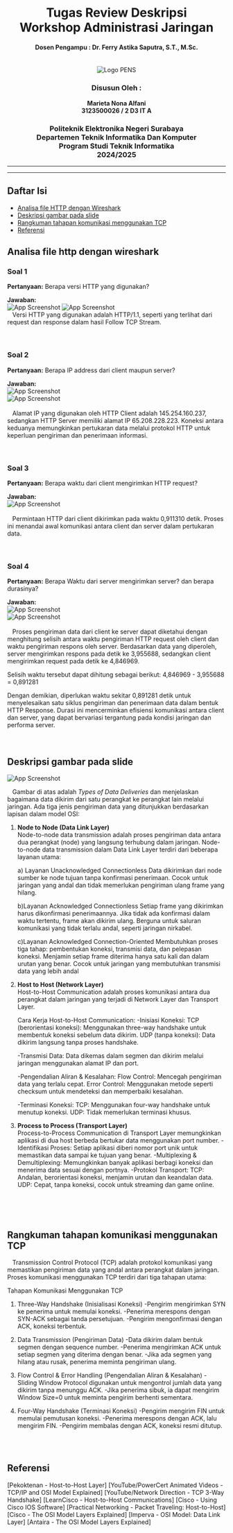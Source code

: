 <div align="center">
    <h1 style="text-align: center;font-weight: bold">Tugas Review Deskripsi<br>Workshop Administrasi Jaringan</h1>
    <h4 style="text-align: center;">Dosen Pengampu : Dr. Ferry Astika Saputra, S.T., M.Sc.</h4>
</div>
<br />
<div align="center">
    <img src="Assets/Logo_PENS.png" alt="Logo PENS">
    <h3 style="text-align: center;">Disusun Oleh : </h3>
    <p style="text-align: center;">
        <strong>Marieta Nona Alfani</strong><br>
        <strong>3123500026 / 2 D3 IT A</strong><br>
    </p>

<h3>Politeknik Elektronika Negeri Surabaya<br>Departemen Teknik
Informatika Dan Komputer<br>Program Studi Teknik Informatika<br>2024/2025</h3>
    <hr>
    <hr>
</div>


## Daftar Isi
- [Analisa file HTTP dengan Wireshark](#analisa-file-http-dengan-wireshark)
- [Deskripsi gambar pada slide](#deskripsi-gambar-pada-slide)
- [Rangkuman tahapan komunikasi menggunakan TCP](#rangkuman-tahapan-komunikasi-menggunakan-tcp)
- [Referensi](#referensi)

## Analisa file http dengan wireshark

### Soal 1

**Pertanyaan:**
Berapa versi HTTP yang digunakan?

**Jawaban:** <br>
![App Screenshot](Assets/no1.jpg)
![App Screenshot](Assets/no1a.jpg)<br>
&nbsp;&nbsp; Versi HTTP yang digunakan adalah HTTP/1.1, seperti yang terlihat dari request dan response dalam hasil Follow TCP Stream.
<br>
<br>
<br>
### Soal 2

**Pertanyaan:**
Berapa IP address dari client maupun server?

**Jawaban:** <br>
![App Screenshot](Assets/no2.jpg)<br>
![App Screenshot](Assets/no3.jpg)<br><br>
&nbsp;&nbsp;  Alamat IP yang digunakan oleh HTTP Client adalah 145.254.160.237, sedangkan HTTP Server memiliki alamat IP 65.208.228.223. Koneksi antara keduanya memungkinkan pertukaran data melalui protokol HTTP untuk keperluan pengiriman dan penerimaan informasi.
<br>
<br>
<br>
### Soal 3

**Pertanyaan:**
Berapa waktu dari client mengirimkan HTTP request?

**Jawaban:** <br>
![App Screenshot](Assets/no4.jpg)<br><br>
&nbsp;&nbsp;  Permintaan HTTP dari client dikirimkan pada waktu 0,911310 detik. Proses ini menandai awal komunikasi antara client dan server dalam pertukaran data. 
<br>
<br>
<br>
### Soal 4

**Pertanyaan:**
Berapa Waktu dari server mengirimkan server? dan berapa durasinya?

**Jawaban:** <br>
![App Screenshot](Assets/no5.jpg)<br>
![App Screenshot](Assets/no6.jpg)<br><br>
&nbsp;&nbsp; Proses pengiriman data dari client ke server dapat diketahui dengan menghitung selisih antara waktu pengiriman HTTP request oleh client dan waktu pengiriman respons oleh server. Berdasarkan data yang diperoleh, server mengirimkan respons pada detik ke 3,955688, sedangkan client mengirimkan request pada detik ke 4,846969.

Selisih waktu tersebut dapat dihitung sebagai berikut:
4,846969 - 3,955688 = 0,891281

   Dengan demikian, diperlukan waktu sekitar 0,891281 detik untuk menyelesaikan satu siklus pengiriman dan penerimaan data dalam bentuk HTTP Response. Durasi ini mencerminkan efisiensi komunikasi antara client dan server, yang dapat bervariasi tergantung pada kondisi jaringan dan performa server. 
<br>
<br>
<br>
## Deskripsi gambar pada slide 
![App Screenshot](Assets/no7.png)<br>

&nbsp;&nbsp; Gambar di atas adalah *Types of Data Deliveries* dan menjelaskan bagaimana data dikirim dari satu perangkat ke perangkat lain melalui jaringan. Ada tiga jenis pengiriman data yang ditunjukkan berdasarkan lapisan dalam model OSI:

1. **Node to Node (Data Link Layer)**  
Node-to-node data transmission adalah proses pengiriman data antara dua perangkat (node) yang langsung terhubung dalam jaringan. Node-to-node data transmission dalam Data Link Layer terdiri dari beberapa layanan utama:

    a) Layanan Unacknowledged Connectionless
    Data dikirimkan dari node sumber ke node tujuan tanpa konfirmasi penerimaan. Cocok untuk jaringan yang andal dan tidak memerlukan pengiriman        ulang frame yang hilang.

    b)Layanan Acknowledged Connectionless
    Setiap frame yang dikirimkan harus dikonfirmasi penerimaannya. Jika tidak ada konfirmasi dalam waktu tertentu, frame akan dikirim ulang.            Berguna untuk saluran komunikasi yang tidak terlalu andal, seperti jaringan nirkabel.

    c)Layanan Acknowledged Connection-Oriented
    Membutuhkan proses tiga tahap: pembentukan koneksi, transmisi data, dan pelepasan koneksi. Menjamin setiap frame diterima hanya satu kali dan       dalam urutan yang benar. Cocok untuk jaringan yang membutuhkan transmisi data yang lebih andal​

2. **Host to Host (Network Layer)**  
   Host-to-Host Communication adalah proses komunikasi antara dua perangkat dalam jaringan yang terjadi di Network Layer dan Transport Layer.

    Cara Kerja Host-to-Host Communication:
    -Inisiasi Koneksi:
       TCP (berorientasi koneksi): Menggunakan three-way handshake untuk membentuk koneksi sebelum data dikirim.
        UDP (tanpa koneksi): Data dikirim langsung tanpa proses handshake.

    -Transmisi Data:
        Data dikemas dalam segmen dan dikirim melalui jaringan menggunakan alamat IP dan port.

   -Pengendalian Aliran & Kesalahan:
        Flow Control: Mencegah pengiriman data yang terlalu cepat.
        Error Control: Menggunakan metode seperti checksum untuk mendeteksi dan memperbaiki kesalahan.

    -Terminasi Koneksi:
        TCP: Menggunakan four-way handshake untuk menutup koneksi.
        UDP: Tidak memerlukan terminasi khusus.

3. **Process to Process (Transport Layer)**  
   Process-to-Process Communication di Transport Layer memungkinkan aplikasi di dua host berbeda bertukar data menggunakan port number.
        -Identifikasi Proses: Setiap aplikasi diberi nomor port unik untuk memastikan data sampai ke tujuan yang benar.
        -Multiplexing & Demultiplexing: Memungkinkan banyak aplikasi berbagi koneksi dan menerima data sesuai dengan portnya.
        -Protokol Transport:
            TCP: Andalan, berorientasi koneksi, menjamin urutan dan keandalan data.
            UDP: Cepat, tanpa koneksi, cocok untuk streaming dan game online.
<br>
<br>
<br>

## Rangkuman tahapan komunikasi menggunakan TCP
&nbsp;&nbsp; Transmission Control Protocol (TCP) adalah protokol komunikasi yang memastikan pengiriman data yang andal antara perangkat dalam jaringan. Proses komunikasi menggunakan TCP terdiri dari tiga tahapan utama:

Tahapan Komunikasi Menggunakan TCP
1. Three-Way Handshake (Inisialisasi Koneksi)
-Pengirim mengirimkan SYN ke penerima untuk memulai koneksi.
-Penerima merespons dengan SYN-ACK sebagai tanda persetujuan.
-Pengirim mengonfirmasi dengan ACK, koneksi terbentuk.

2. Data Transmission (Pengiriman Data)
-Data dikirim dalam bentuk segmen dengan sequence number.
-Penerima mengirimkan ACK untuk setiap segmen yang diterima dengan benar.
-Jika ada segmen yang hilang atau rusak, penerima meminta pengiriman ulang.

3. Flow Control & Error Handling (Pengendalian Aliran & Kesalahan)
-Sliding Window Protocol digunakan untuk mengontrol jumlah data yang dikirim tanpa menunggu ACK.
-Jika penerima sibuk, ia dapat mengirim Window Size=0 untuk meminta pengirim berhenti sementara.

4. Four-Way Handshake (Terminasi Koneksi)
-Pengirim mengirim FIN untuk memulai pemutusan koneksi.
-Penerima merespons dengan ACK, lalu mengirim FIN.
-Pengirim membalas dengan ACK, koneksi resmi ditutup.
<br>
<br>

## Referensi
[Pekoktenan - Host-to-Host Layer]
[YouTube/PowerCert Animated Videos - TCP/IP and OSI Model Explained]
[YouTube/Network Direction - TCP 3-Way Handshake]
[LearnCisco - Host-to-Host Communications]
[Cisco - Using Cisco IOS Software]
[Practical Networking - Packet Traveling: Host-to-Host]
[Cisco - The OSI Model Layers Explained]
[Imperva - OSI Model: Data Link Layer]
[Antaira - The OSI Model Layers Explained]
